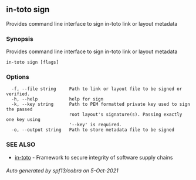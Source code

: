 ## in-toto sign

Provides command line interface to sign in-toto link or layout metadata

### Synopsis

Provides command line interface to sign in-toto link or layout metadata

```
in-toto sign [flags]
```

### Options

```
  -f, --file string     Path to link or layout file to be signed or verified.
  -h, --help            help for sign
  -k, --key string      Path to PEM formatted private key used to sign the passed 
                        root layout's signature(s). Passing exactly one key using
                        '--key' is required.
  -o, --output string   Path to store metadata file to be signed
```

### SEE ALSO

* [in-toto](in-toto.md)	 - Framework to secure integrity of software supply chains

###### Auto generated by spf13/cobra on 5-Oct-2021
